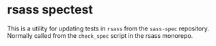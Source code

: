 # rsass spectest

This is a utility for updating tests in `rsass` from the `sass-spec`
repository.
Normally called from the `check_spec` script in the rsass monorepo.
